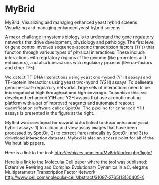 # MyBrid
MyBrid: Visualizing and managing enhanced yeast hybrid screens
Visualizing and managing enhanced yeast hybrid screens.

A major challenge in systems biology is to understand the gene regulatory networks that drive development, physiology and pathology. The first level of gene control involves sequence-specific transcription factors (TFs) that function through various types of physical interactions. These include interactions with regulatory regions of the genome (like promoters and enhancers), and also interactions with regulatory proteins (like co-factors and other TFs). 

We detect TF-DNA interactions using yeast one-hybrid (Y1H) assays and TF-protein interactions using yeast two-hybrid (Y2H) assays. To delineate genome-scale regulatory networks, large sets of interactions need to be interrogated at high throughput and high coverage. To achieve this, we developed enhanced Y1H and Y2H assays that use a robotic mating platform with a set of improved reagents and automated readout quantification software called SpotOn. The pipeline for enhanced Y1H assays is presented in the figure at the right. 

MyBrid was developed for several tasks linked to these enhanced yeast hybrid assays: 1) to upload and view assay images that have been processed by SpotOn; 2) to correct (rare) miscalls by SpotOn; and 3) to download interaction datasets. Mybrid is also an access point for all of the Walhout lab papers. 


Here is a link to the tool:
http://csbio.cs.umn.edu/MyBrid/index.php/login/

Here is a link to the Molecular Cell paper where the tool was published:
Extensive Rewiring and Complex Evolutionary Dynamics in a C. elegans Multiparameter Transcription Factor Network
http://www.cell.com/molecular-cell/abstract/S1097-2765(13)00405-X
